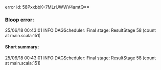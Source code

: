 error id: 58PxxbbK+7MLrUWWV4amtQ==
### Bloop error:

25/06/18 00:43:01 INFO DAGScheduler: Final stage: ResultStage 58 (count at main.scala:151)
#### Short summary: 

25/06/18 00:43:01 INFO DAGScheduler: Final stage: ResultStage 58 (count at main.scala:151)